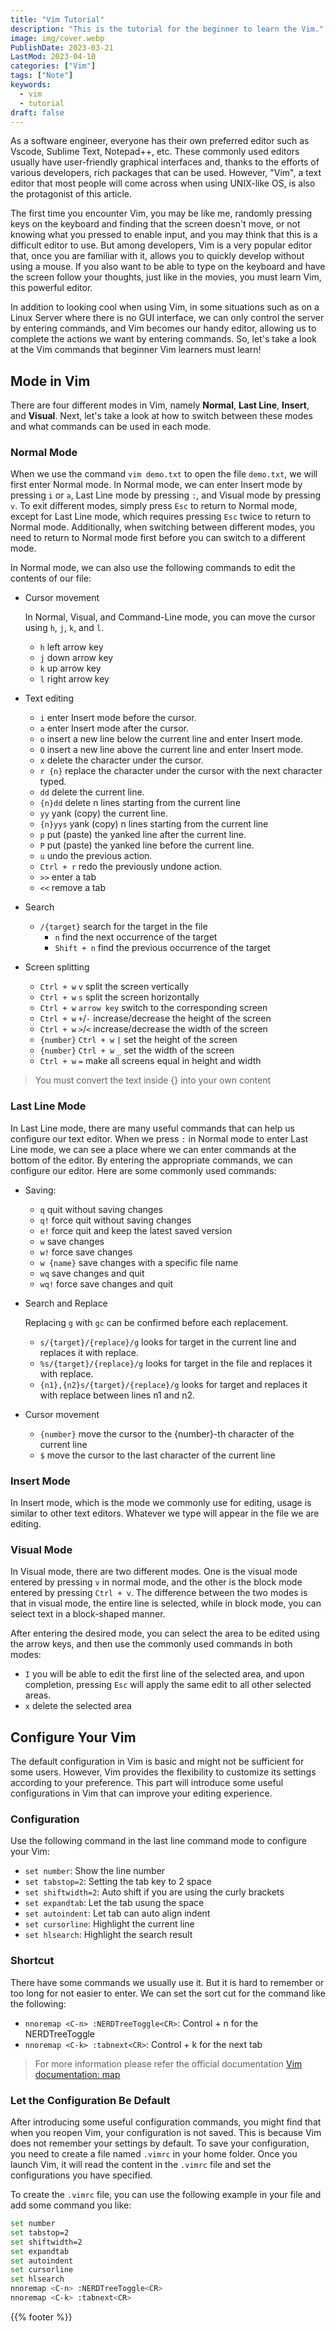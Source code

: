 ```yaml
---
title: "Vim Tutorial"
description: "This is the tutorial for the beginner to learn the Vim."
image: img/cover.webp
PublishDate: 2023-03-21
LastMod: 2023-04-10
categories: ["Vim"]
tags: ["Note"]
keywords:
  - vim
  - tutorial
draft: false
---
```


As a software engineer, everyone has their own preferred editor such as Vscode, Sublime Text, Notepad++, etc. These commonly used editors usually have user-friendly graphical interfaces and, thanks to the efforts of various developers, rich packages that can be used. However, "Vim", a text editor that most people will come across when using UNIX-like OS, is also the protagonist of this article.

The first time you encounter Vim, you may be like me, randomly pressing keys on the keyboard and finding that the screen doesn't move, or not knowing what you pressed to enable input, and you may think that this is a difficult editor to use. But among developers, Vim is a very popular editor that, once you are familiar with it, allows you to quickly develop without using a mouse. If you also want to be able to type on the keyboard and have the screen follow your thoughts, just like in the movies, you must learn Vim, this powerful editor.

In addition to looking cool when using Vim, in some situations such as on a Linux Server where there is no GUI interface, we can only control the server by entering commands, and Vim becomes our handy editor, allowing us to complete the actions we want by entering commands. So, let's take a look at the Vim commands that beginner Vim learners must learn!

## Mode in Vim

There are four different modes in Vim, namely **Normal**, **Last Line**, **Insert**, and **Visual**. Next, let's take a look at how to switch between these modes and what commands can be used in each mode.

### Normal Mode

When we use the command `vim demo.txt` to open the file `demo.txt`, we will first enter Normal mode. In Normal mode, we can enter Insert mode by pressing `i` or `a`, Last Line mode by pressing `:`, and Visual mode by pressing `v`. To exit different modes, simply press `Esc` to return to Normal mode, except for Last Line mode, which requires pressing `Esc` twice to return to Normal mode. Additionally, when switching between different modes, you need to return to Normal mode first before you can switch to a different mode.

In Normal mode, we can also use the following commands to edit the contents of our file:

- Cursor movement

    In Normal, Visual, and Command-Line mode, you can move the cursor using `h`, `j`, `k`, and `l`.

  - `h` left arrow key
  - `j` down arrow key
  - `k` up arrow key
  - `l` right arrow key

- Text editing
  - `i` enter Insert mode before the cursor.
  - `a` enter Insert mode after the cursor.
  - `o` insert a new line below the current line and enter Insert mode.
  - `O` insert a new line above the current line and enter Insert mode.
  - `x` delete the character under the cursor.
  - `r {n}` replace the character under the cursor with the next character typed.
  - `dd` delete the current line.
  - `{n}dd` delete n lines starting from the current line
  - `yy` yank (copy) the current line.
  - `{n}yys` yank (copy) n lines starting from the current line
  - `p` put (paste) the yanked line after the current line.
  - `P` put (paste) the yanked line before the current line.
  - `u` undo the previous action.
  - `Ctrl + r` redo the previously undone action.
  - `>>` enter a tab
  - `<<` remove a tab

- Search
  - `/{target}` search for the target in the file
    - `n` find the next occurrence of the target
    - `Shift + n` find the previous occurrence of the target

- Screen splitting
  - `Ctrl + w` `v` split the screen vertically
  - `Ctrl + w` `s` split the screen horizontally
  - `Ctrl + w` `arrow key` switch to the corresponding screen
  - `Ctrl + w` `+`/`-` increase/decrease the height of the screen
  - `Ctrl + w` `>`/`<` increase/decrease the width of the screen
  - `{number}` `Ctrl + w` `|` set the height of the screen
  - `{number}` `Ctrl + w` `_` set the width of the screen
  - `Ctrl + w` `=` make all screens equal in height and width

> You must convert the text inside {} into your own content

### Last Line Mode

In Last Line mode, there are many useful commands that can help us configure our text editor. When we press `:` in Normal mode to enter Last Line mode, we can see a place where we can enter commands at the bottom of the editor. By entering the appropriate commands, we can configure our editor. Here are some commonly used commands:

- Saving:
  - `q` quit without saving changes
  - `q!` force quit without saving changes
  - `e!` force quit and keep the latest saved version
  - `w` save changes
  - `w!` force save changes
  - `w {name}` save changes with a specific file name
  - `wq` save changes and quit
  - `wq!` force save changes and quit

- Search and Replace

    Replacing `g` with `gc` can be confirmed before each replacement.
  - `s/{target}/{replace}/g` looks for target in the current line and replaces it with replace.
  - `%s/{target}/{replace}/g` looks for target in the file and replaces it with replace.
  - `{n1},{n2}s/{target}/{replace}/g` looks for target and replaces it with replace between lines n1 and n2.

- Cursor movement
  - `{number}` move the cursor to the {number}-th character of the current line
  - `$` move the cursor to the last character of the current line

### Insert Mode

In Insert mode, which is the mode we commonly use for editing, usage is similar to other text editors. Whatever we type will appear in the file we are editing.

### Visual Mode

In Visual mode, there are two different modes. One is the visual mode entered by pressing `v` in normal mode, and the other is the block mode entered by pressing `Ctrl + v`. The difference between the two modes is that in visual mode, the entire line is selected, while in block mode, you can select text in a block-shaped manner.

After entering the desired mode, you can select the area to be edited using the arrow keys, and then use the commonly used commands in both modes:

- `I` you will be able to edit the first line of the selected area, and upon completion, pressing `Esc` will apply the same edit to all other selected areas.
- `x` delete the selected area

## Configure Your Vim

The default configuration in Vim is basic and might not be sufficient for some users. However, Vim provides the flexibility to customize its settings according to your preference. This part will introduce some useful configurations in Vim that can improve your editing experience.

### Configuration

Use the following command in the last line command mode to configure your Vim:

- `set number`: Show the line number
- `set tabstop=2`: Setting the tab key to 2 space
- `set shiftwidth=2`: Auto shift if you are using the curly brackets
- `set expandtab`: Let the tab usung the space
- `set autoindent`: Let tab can auto align indent
- `set cursorline`: Highlight the current line
- `set hlsearch`: Highlight the search result

### Shortcut

There have some commands we usually use it. But it is hard to remember or too long for not easier to enter. We can set the sort cut for the command like the following:

- `nnoremap <C-n> :NERDTreeToggle<CR>`: Control + n for the NERDTreeToggle
- `nnoremap <C-k> :tabnext<CR>`: Control + k for the next tab

> For more information please refer the official documentation [Vim documentation: map](https://vimdoc.sourceforge.net/htmldoc/map.html)

### Let the Configuration Be Default

After introducing some useful configuration commands, you might find that when you reopen Vim, your configuration is not saved. This is because Vim does not remember your settings by default. To save your configuration, you need to create a file named `.vimrc` in your home folder. Once you launch Vim, it will read the content in the `.vimrc` file and set the configurations you have specified.

To create the `.vimrc` file, you can use the following example in your file and add some command you like:

```bash
set number
set tabstop=2
set shiftwidth=2
set expandtab
set autoindent
set cursorline
set hlsearch
nnoremap <C-n> :NERDTreeToggle<CR>
nnoremap <C-k> :tabnext<CR>
```

{{% footer %}}

